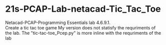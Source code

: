 # 21s-PCAP-Lab-netacad-Tic_Tac_Toe
Netacad-PCAP-Programming Essentials lab 4.6.9.1.  
Create a tic tac toe game
My version does not statisfy the requriments of the lab. 
The "tic-tac-toe_Pcep.py" is more inline with the requriments of the lab
